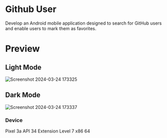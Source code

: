 # Github User 
Develop an Android mobile application designed to search for GitHub users and enable users to mark them as favorites.


# Preview
## Light Mode
![Screenshot 2024-03-24 173325](https://github.com/Snasset/Github-User/assets/145303291/629bbbfd-f976-40da-bd7a-f7c8beeb52da)


## Dark Mode
![Screenshot 2024-03-24 173337](https://github.com/Snasset/Github-User/assets/145303291/990ab5dc-c24a-4a7e-8d18-aa6deb475c53)


### Device
Pixel 3a API 34 Extension Level 7 x86 64
